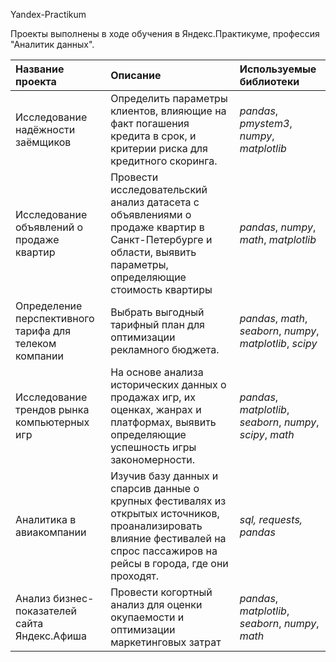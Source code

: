 Yandex-Practikum

Проекты выполнены в ходе обучения в Яндекс.Практикуме, профессия "Аналитик данных".

| Название проекта | Описание | Используемые библиотеки |
| :---------------------- | :---------------------- | :---------------------- |
| Исследование надёжности заёмщиков | Определить параметры клиентов, влияющие на факт погашения кредита в срок, и критерии риска для кредитного скоринга. | *pandas*, *pmystem3*, *numpy*, *matplotlib* |
| Исследование объявлений о продаже квартир | Провести исследовательский анализ датасета с объявлениями о продаже квартир в Санкт-Петербурге и области, выявить параметры, определяющие стоимость квартиры | *pandas*, *numpy*, *math*, *matplotlib* |
| Определение перспективного тарифа для телеком компании | Выбрать выгодный тарифный план для оптимизации рекламного бюджета. | *pandas*, *math*, *seaborn*, *numpy*, *matplotlib*, *scipy* |
| Исследование трендов рынка компьютерных игр | На основе анализа исторических данных о продажах игр, их оценках, жанрах и платформах, выявить определяющие успешность игры закономерности. | *pandas*, *matplotlib*, *seaborn*, *numpy*, *scipy*, *math* |
| Аналитика в авиакомпании                               | Изучив базу данных и спарсив данные о крупных фестивалях из открытых источников, проанализировать влияние фестивалей на спрос пассажиров на рейсы в города, где они проходят. | *sql, requests, pandas*                                     |
| Анализ бизнес-показателей сайта Яндекс.Афиша           | Провести когортный анализ для оценки окупаемости и оптимизации маркетинговых затрат | *pandas*, *matplotlib*, *seaborn*, *numpy*, *math*          |
